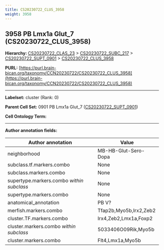```yaml
---
title: CS20230722_CLUS_3958
weight: 3958
---
```

## 3958 PB Lmx1a Glut_7 (CS20230722_CLUS_3958)
<b>Hierarchy: </b>
[CS20230722_CLAS_23](../CS20230722_CLAS_23) >
[CS20230722_SUBC_217](../CS20230722_SUBC_217) >
[CS20230722_SUPT_0901](../CS20230722_SUPT_0901) >
[CS20230722_CLUS_3958](../CS20230722_CLUS_3958)

**PURL:** [https://purl.brain-bican.org/taxonomy/CCN20230722/CS20230722_CLUS_3958](https://purl.brain-bican.org/taxonomy/CCN20230722/CS20230722_CLUS_3958)

---


**Labelset:** cluster (Rank: 0)

**Parent Cell Set:** 0901 PB Lmx1a Glut_7 ([CS20230722_SUPT_0901](../CS20230722_SUPT_0901))



**Cell Ontology Term:** 

[MARKER GENES.]: #


---

[TRANSFERRED ANNOTATIONS.]: #


[AUTHOR ANNOTATION FIELDS.]: #


**Author annotation fields:**

| Author annotation | Value |
|-------------------|-------|
|neighborhood|MB-HB-Glut-Sero-Dopa|
|subclass.tf.markers.combo|None|
|subclass.markers.combo|None|
|supertype.markers.combo _within subclass_|None|
|supertype.markers.combo|None|
|anatomical_annotation|PB V?|
|merfish.markers.combo|Tfap2b,Myo5b,Irx2,Zeb2|
|cluster.TF.markers.combo|Irx4,Zeb2,Lmx1a,Foxp2|
|cluster.markers.combo _within subclass_|5033406O09Rik,Myo5b|
|cluster.markers.combo|Flt4,Lmx1a,Myo5b|
